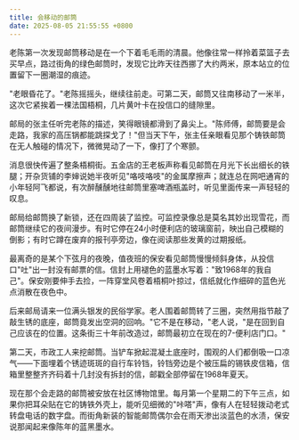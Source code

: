 ```yaml
---
title: 会移动的邮筒
date: 2025-08-05 21:55:55 +0800
---
```


老陈第一次发现邮筒移动是在一个下着毛毛雨的清晨。他像往常一样拎着菜篮子去买早点，路过街角的绿色邮筒时，发现它比昨天往西挪了大约两米，原本站立的位置留下一圈潮湿的痕迹。

"老眼昏花了。"老陈摇摇头，继续往前走。可第二天，邮筒又往南移动了一米半，这次它紧挨着一棵法国梧桐，几片黄叶卡在投信口的缝隙里。

邮局的张主任听完老陈的描述，笑得眼镜都滑到了鼻尖上。"陈师傅，邮筒要是会走路，我家的高压锅都能跳探戈了！"但当天下午，张主任亲眼看见那个铸铁邮筒在无人触碰的情况下，微微晃动了一下，像打了个寒颤。

消息很快传遍了整条梧桐街。五金店的王老板声称看见邮筒在月光下长出细长的铁腿；开杂货铺的李婶说她半夜听见"咯吱咯吱"的金属摩擦声；就连总在网吧通宵的小年轻阿飞都说，有次醉醺醺地往邮筒里塞啤酒瓶盖时，听见里面传来一声轻轻的叹息。

邮局给邮筒换了新锁，还在四周装了监控。可监控录像总是莫名其妙出现雪花，而邮筒继续它的夜间漫步。有时它停在24小时便利店的玻璃窗前，映出自己模糊的倒影；有时它蹲在废弃的报刊亭旁边，像在阅读那些发黄的过期报纸。

最离奇的是某个下弦月的夜晚，值夜班的保安看见邮筒慢慢倾斜身体，从投信口"吐"出一封没有邮票的信。信封上用褪色的蓝墨水写着："致1968年的我自己"。保安刚要伸手去捡，一阵穿堂风卷着梧桐叶掠过，信纸就化作细碎的蓝色光点消散在夜色中。

后来邮局请来一位满头银发的民俗学家。老人围着邮筒转了三圈，突然用指节敲了敲生锈的底座，邮筒竟发出空洞的回响。"它不是在移动，"老人说，"是在回到自己应该在的位置。这条街三十年前改造过，邮筒最初立在现在的7-便利店门口。"

第二天，市政工人来挖邮筒。当铲车掀起混凝土底座时，围观的人们都倒吸一口凉气——下面埋着个锈迹斑斑的自行车铃铛，铃铛旁边是个被压扁的锡铁皮信箱，信箱里整整齐齐码着十几封没有拆封的信，邮戳全部停留在1968年夏天。

现在那个会走路的邮筒被安放在社区博物馆里。每月第一个星期二的下午三点，如果你把耳朵贴在它的铸铁外壳上，能听见细微的"咔嗒"声，像有人在轻轻拨动老式转盘电话的数字盘。而街角新装的智能邮筒偶尔会在雨天渗出淡蓝色的水渍，保安说那闻起来像陈年的蓝黑墨水。
